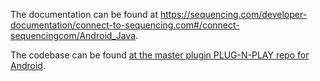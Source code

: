 The documentation can be found at https://sequencing.com/developer-documentation/connect-to-sequencing.com#/connect-sequencingcom/Android_Java.

The codebase can be found [at the master plugin PLUG-N-PLAY repo for Android](https://github.com/SequencingDOTcom/RTP-API-Android-Master-Plugin-Plug-N-Play-Sample).

